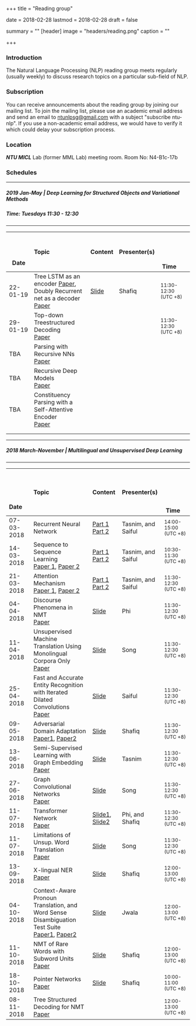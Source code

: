 +++
title = "Reading group"

date = 2018-02-28
lastmod = 2018-02-28
draft = false

summary = ""
[header]
image = "headers/reading.png"
caption = ""

+++
### Introduction
The Natural Language Processing (NLP) reading group meets regularly (usually weekly) to discuss research topics on a particular sub-field of NLP.

### Subscription
You can receive announcements about the reading group by joining our mailing list. To join the mailing list, please use an academic email address and send an email to ntunlpsg@gmail.com with a subject "subscribe ntu-nlp". If you use a non-academic email address, we would have to verify it which could delay your subscription process.

### Location 
***NTU MICL*** Lab (former MML Lab) meeting room.
Room No: N4-B1c-17b

### Schedules

---
##### 2019 Jan-May  | Deep Learning for Structured Objects and Variational Methods
##### Time: Tuesdays 11:30 - 12:30
---

| &nbsp; &nbsp; &nbsp;  &nbsp; &nbsp; &nbsp; &nbsp;  &nbsp; &nbsp; &nbsp; &nbsp;  &nbsp; &nbsp; &nbsp; &nbsp;  &nbsp; 	&nbsp;&nbsp;  &nbsp; 	&nbsp;  Date    | Topic | Content | Presenter(s) | &nbsp; &nbsp; &nbsp;  &nbsp; &nbsp; &nbsp; &nbsp;  &nbsp; &nbsp; &nbsp; &nbsp;  &nbsp; &nbsp; &nbsp; &nbsp;  &nbsp; &nbsp; &nbsp; &nbsp;  &nbsp; &nbsp; &nbsp; &nbsp;  &nbsp; &nbsp; &nbsp; &nbsp;  &nbsp; &nbsp; &nbsp; &nbsp;  &nbsp;Time |
| :------- |:--- |:--- |:--- | :--- |
| 22-01-19 | Tree LSTM as an encoder [Paper](http://aclweb.org/anthology/P15-1150),<br>  Doubly Recurrent net as a decoder [Paper](https://openreview.net/pdf?id=HkYhZDqxg) | [Slide](https://drive.google.com/file/d/1hHsEAHukQ9h6T0OOTS4Skll7gMvdmIvL/view?usp=sharing)  | Shafiq | <small>11:30-12:30 <br>(UTC +8)</small> |
| 29-01-19 | Top-down Treestructured Decoding <br> [Paper](http://aclweb.org/anthology/D18-1037) |  |  | <small>11:30-12:30 <br>(UTC +8)</small> |
| TBA | Parsing with Recursive NNs <br> [Paper](https://nlp.stanford.edu/pubs/SocherLinNgManning_ICML2011.pdf) |  |  |  |
| TBA | Recursive Deep Models <br> [Paper](https://nlp.stanford.edu/~socherr/EMNLP2013_RNTN.pdf) |  |  |  |
| TBA | Constituency Parsing with a Self-Attentive Encoder <br> [Paper](https://arxiv.org/abs/1805.01052) |  |  |  |
| | | | | |
| | | | | |
---
##### 2018 March-November  | Multilingual and Unsupervised Deep Learning
---

| &nbsp; &nbsp; &nbsp;  &nbsp; &nbsp; &nbsp; &nbsp;  &nbsp; &nbsp; &nbsp; &nbsp;  &nbsp; &nbsp; &nbsp; &nbsp;  &nbsp; 	&nbsp;&nbsp;  &nbsp; 	&nbsp;  Date    | Topic | Content | Presenter(s) | &nbsp; &nbsp; &nbsp;  &nbsp; &nbsp; &nbsp; &nbsp;  &nbsp; &nbsp; &nbsp; &nbsp;  &nbsp; &nbsp; &nbsp; &nbsp;  &nbsp; &nbsp; &nbsp; &nbsp;  &nbsp; &nbsp; &nbsp; &nbsp;  &nbsp; &nbsp; &nbsp; &nbsp;  &nbsp; &nbsp; &nbsp; &nbsp;  &nbsp;Time |
| :------- |:--- |:--- |:--- | :--- |
| 07-03-2018 | Recurrent Neural Network | [Part 1](https://drive.google.com/open?id=1Uf9ovCWkW44OR20f4puflLBlN0Nbmkfq) [Part 2](https://drive.google.com/file/d/1ciYPg1ktTv0Yh730b_7NBZhFjmaOTiq4/view?usp=sharing)| Tasnim, and Saiful | <small>14:00-15:00<br> (UTC +8)</small> |
| 14-03-2018 | Sequence to Sequence Learning <br> [Paper 1](https://arxiv.org/abs/1406.1078),  [Paper 2](https://arxiv.org/abs/1409.3215) |[Part 1](https://drive.google.com/file/d/1RYUV3YmPrVoRTujaJ0kt6jyD6-4a8Zie/view?usp=sharing) [Part 2](https://drive.google.com/file/d/1W2BaUNc5IqaDypNiXcb0MweOtCetUqZm/view?usp=sharing) | Tasnim, and Saiful | <small>10:30-11:30 <br> (UTC +8)|
| 21-03-2018| Attention Mechanism <br> [Paper 1](https://arxiv.org/abs/1409.0473), [Paper 2](https://arxiv.org/abs/1508.04025)|[Part 1](https://drive.google.com/open?id=1niMR8LX77DnP_iPzjNRauOdz1wjd_eXp) [Part 2](https://drive.google.com/file/d/1rzX97LRgtQdg6YmVeAq92oLqXGCEjhpb/view) | Tasnim, and Saiful | <small>11:30-12:30 <br>(UTC +8)</small> |
| 04-04-2018| Discourse Phenomena in NMT <br> [Paper](https://arxiv.org/abs/1711.00513)| [Slide](https://drive.google.com/open?id=1FeCJUGiE5-Pnj2BbxehrHPbe-w5IWi-q) | Phi | <small>11:30-12:30 <br>(UTC +8)</small> |
| 11-04-2018|  Unsupervised Machine Translation Using Monolingual Corpora Only <br> [Paper](https://arxiv.org/abs/1711.00043)|[Slide](https://drive.google.com/open?id=1wBDPufG-h581kFIr6H0sk-xLVWHSmETy)  | Song | <small>11:30-12:30 <br>(UTC +8)</small> |
| 25-04-2018|   Fast and Accurate Entity Recognition with Iterated Dilated Convolutions <br> [Paper](https://arxiv.org/abs/1702.02098)|[Slide](https://drive.google.com/file/d/10kI5PBvHs1iO1CdF_QkTsDsOIOeFRgH_/view) | Saiful | <small>11:30-12:30 <br>(UTC +8)</small> |
| 09-05-2018|   Adversarial Domain Adaptation <br> [Paper1](https://arxiv.org/abs/1711.08561), [Paper2](http://openaccess.thecvf.com/content_cvpr_2017/papers/Tzeng_Adversarial_Discriminative_Domain_CVPR_2017_paper.pdf) | [Slide](https://drive.google.com/open?id=1yZyn7dYYWQcrikgKoPeQJj9rDVtIsrne) | Shafiq | <small>11:30-12:30 <br>(UTC +8)</small> |
| 13-06-2018|  Semi-Supervised Learning with Graph Embedding <br> [Paper](https://arxiv.org/abs/1603.08861) | [Slide](https://drive.google.com/file/d/1tcUFCgyswf6RPvV9ZWHcOWLOF1xe4vGT/view?usp=sharing) | Tasnim  | <small>11:30-12:30 <br>(UTC +8)</small> |
| 27-06-2018|  Graph Convolutional Networks <br> [Paper](https://arxiv.org/abs/1609.02907) | [Slide](https://drive.google.com/file/d/1KznZg5msmuk6Xh_At_N0ZDTuDRRiJLWU/view?usp=sharing) | Song  | <small>11:30-12:30 <br>(UTC +8)</small> |
| 11-07-2018|  Transformer Network <br> [Paper](https://papers.nips.cc/paper/7181-attention-is-all-you-need.pdf) | [Slide1](https://drive.google.com/open?id=1z2alCCGLr8MQ0YTws8PVHj9UNd2-iocZ), [Slide2](https://drive.google.com/open?id=1dz3CHoQ9Sat-lpRhN0x3NLh192e-_d-u) | Phi, and Shafiq  | <small>11:30-12:30 <br>(UTC +8)</small> |
| 11-07-2018|  Limitations of Unsup. Word Translation <br> [Paper](https://arxiv.org/abs/1805.03620) | [Slide](https://drive.google.com/open?id=1WJ_bcG4RaRm6lvO1b0fbrnXO7Vp_UwvV) | Song  | <small>11:30-12:30 <br>(UTC +8)</small> |
| 13-09-2018|  X-lingual NER <br> [Paper](https://arxiv.org/abs/1808.09861) | [Slide](https://drive.google.com/file/d/1Yjwev2U7fG97cm0EYmKV78Js-4Iufzn6/view?usp=sharing)  | Shafiq  | <small>12:00-13:00 <br>(UTC +8)</small> |
| 04-10-2018|  Context-Aware Pronoun Translation, and Word Sense Disambiguation Test Suite <br> [Paper1](https://drive.google.com/file/d/1mQE_z6kTsDCFaYtLJpykgqGrwQ8ArNnf/view), [Paper2](https://drive.google.com/file/d/14E1gpIXt_bR9wZno-PIoHUWa447TWN_u/view) | [Slide](https://drive.google.com/open?id=1dyT5Gp_xn4MssaW0WHBuwwoeTFhwxSol)  | Jwala  | <small>12:00-13:00 <br>(UTC +8)</small> |
| 11-10-2018|  NMT of Rare Words with Subword Units <br> [Paper](http://www.aclweb.org/anthology/P16-1162) | [Slide](https://drive.google.com/open?id=1YlnDvKrBpWrQD0W8fer3mRbcN8S4lJ0-) | Shafiq  | <small>12:00-13:00 <br>(UTC +8)</small> |
| 18-10-2018|  Pointer Networks <br> [Paper](https://arxiv.org/abs/1506.03134) | [Slide](https://drive.google.com/open?id=10rAmmwGI7mBdMhI_-7V25_lWXVhTp8Ch) | Shafiq  | <small>10:00-11:00 <br>(UTC +8)</small> |
| 08-11-2018|  Tree Structured Decoding for NMT <br> [Paper](http://aclweb.org/anthology/D18-1037) |  |   | <small>12:00-13:00 <br>(UTC +8)</small> |
<!---
| <span style="color:red">TBA</span> | Neural MT and Image Caption Generation <br> [Paper 1](https://arxiv.org/abs/1610.03017), [Paper 2](https://arxiv.org/abs/1502.03044)| | <span style="color:red">TBA</span> | <span style="color:red">TBA</span> |
| <span style="color:red">TBA</span> | Abstractive Summarization <br> [Paper](https://openreview.net/pdf?id=HkAClQgA-)| | <span style="color:red">TBA</span> | <span style="color:red">TBA</span> |
-->



